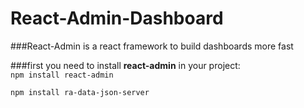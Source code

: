 # React-Admin-Dashboard

###React-Admin is a react framework to build dashboards more fast  

###first you need to install **react-admin** in your project:  
`npm install react-admin`

`npm install ra-data-json-server`
